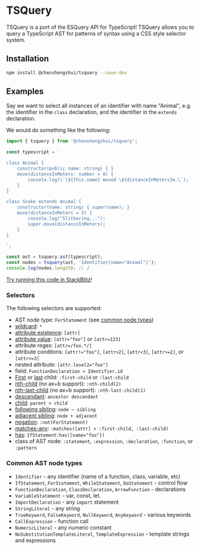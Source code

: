 # TSQuery

TSQuery is a port of the ESQuery API for TypeScript! TSQuery allows you to query a TypeScript AST for patterns of syntax using a CSS style selector system.

## Installation

```sh
npm install @chenshengshui/tsquery --save-dev
```

## Examples

Say we want to select all instances of an identifier with name "Animal", e.g. the identifier in the `class` declaration, and the identifier in the `extends` declaration.

We would do something like the following:

```ts
import { tsquery } from '@chenshengshui/tsquery';

const typescript = `

class Animal {
    constructor(public name: string) { }
    move(distanceInMeters: number = 0) {
        console.log(\`\${this.name} moved \${distanceInMeters}m.\`);
    }
}

class Snake extends Animal {
    constructor(name: string) { super(name); }
    move(distanceInMeters = 5) {
        console.log("Slithering...");
        super.move(distanceInMeters);
    }
}

`;

const ast = tsquery.ast(typescript);
const nodes = tsquery(ast, 'Identifier[name="Animal"]');
console.log(nodes.length); // 2
```

[Try running this code in StackBlitz](https://stackblitz.com/edit/tsquery-examples)!

### Selectors

The following selectors are supported:

- AST node type: `ForStatement` (see [common node types](#common-ast-node-types))
- [wildcard](http://dev.w3.org/csswg/selectors4/#universal-selector): `*`
- [attribute existence](http://dev.w3.org/csswg/selectors4/#attribute-selectors): `[attr]`
- [attribute value](http://dev.w3.org/csswg/selectors4/#attribute-selectors): `[attr="foo"]` or `[attr=123]`
- attribute regex: `[attr=/foo.*/]`
- attribute conditons: `[attr!="foo"]`, `[attr>2]`, `[attr<3]`, `[attr>=2]`, or `[attr<=3]`
- nested attribute: `[attr.level2="foo"]`
- field: `FunctionDeclaration > Identifier.id`
- [First](http://dev.w3.org/csswg/selectors4/#the-first-child-pseudo) or [last](http://dev.w3.org/csswg/selectors4/#the-last-child-pseudo) child: `:first-child` or `:last-child`
- [nth-child](http://dev.w3.org/csswg/selectors4/#the-nth-child-pseudo) (no ax+b support): `:nth-child(2)`
- [nth-last-child](http://dev.w3.org/csswg/selectors4/#the-nth-last-child-pseudo) (no ax+b support): `:nth-last-child(1)`
- [descendant](http://dev.w3.org/csswg/selectors4/#descendant-combinators): `ancestor descendant`
- [child](http://dev.w3.org/csswg/selectors4/#child-combinators): `parent > child`
- [following sibling](http://dev.w3.org/csswg/selectors4/#general-sibling-combinators): `node ~ sibling`
- [adjacent sibling](http://dev.w3.org/csswg/selectors4/#adjacent-sibling-combinators): `node + adjacent`
- [negation](http://dev.w3.org/csswg/selectors4/#negation-pseudo): `:not(ForStatement)`
- [matches-any](http://dev.w3.org/csswg/selectors4/#matches): `:matches([attr] > :first-child, :last-child)`
- [has](https://drafts.csswg.org/selectors-4/#has-pseudo): `IfStatement:has([name="foo"])`
- class of AST node: `:statement`, `:expression`, `:declaration`, `:function`, or `:pattern`

### Common AST node types

- `Identifier` - any identifier (name of a function, class, variable, etc)
- `IfStatement`, `ForStatement`, `WhileStatement`, `DoStatement` - control flow
- `FunctionDeclaration`, `ClassDeclaration`, `ArrowFunction` - declarations
- `VariableStatement` - var, const, let.
- `ImportDeclaration` - any `import` statement
- `StringLiteral` - any string
- `TrueKeyword`, `FalseKeyword`, `NullKeyword`, `AnyKeyword` - various keywords
- `CallExpression` - function call
- `NumericLiteral` - any numeric constant
- `NoSubstitutionTemplateLiteral`, `TemplateExpression` - template strings and expressions
